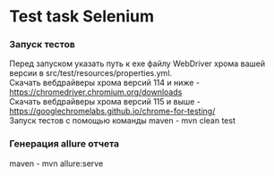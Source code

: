 # Test task Selenium
### Запуск тестов
Перед запуском указать путь к exe файлу WebDriver хрома вашей версии в src/test/resources/properties.yml.<br />
Скачать вебдрайверы хрома версий 114 и ниже - https://chromedriver.chromium.org/downloads<br />
Скачать вебдрайверы хрома версий 115 и выше - https://googlechromelabs.github.io/chrome-for-testing/<br />
Запуск тестов с помощью команды maven - mvn clean test
### Генерация allure отчета
maven - mvn allure:serve
